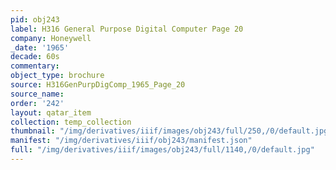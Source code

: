 ```yaml
---
pid: obj243
label: H316 General Purpose Digital Computer Page 20
company: Honeywell
_date: '1965'
decade: 60s
commentary: 
object_type: brochure
source: H316GenPurpDigComp_1965_Page_20
source_name: 
order: '242'
layout: qatar_item
collection: temp_collection
thumbnail: "/img/derivatives/iiif/images/obj243/full/250,/0/default.jpg"
manifest: "/img/derivatives/iiif/obj243/manifest.json"
full: "/img/derivatives/iiif/images/obj243/full/1140,/0/default.jpg"
---
```

